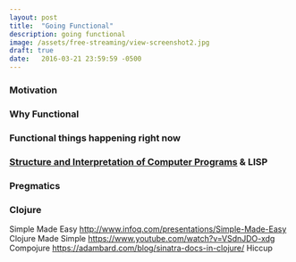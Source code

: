 ```yaml
---
layout: post
title:  "Going Functional"
description: going functional
image: /assets/free-streaming/view-screenshot2.jpg
draft: true
date:   2016-03-21 23:59:59 -0500
--- 
```


### Motivation

### Why Functional

### Functional things happening right now 

### [Structure and Interpretation of Computer Programs][sicp] & LISP

### Pregmatics

### Clojure 
Simple Made Easy http://www.infoq.com/presentations/Simple-Made-Easy
Clojure Made Simple https://www.youtube.com/watch?v=VSdnJDO-xdg
Compojure https://adambard.com/blog/sinatra-docs-in-clojure/
Hiccup 


[sicp]: https://mitpress.mit.edu/sicp/
[mit_move_explination]:_http://www.wisdomandwonder.com/link/2110/why-mit-switched-from-scheme-to-python